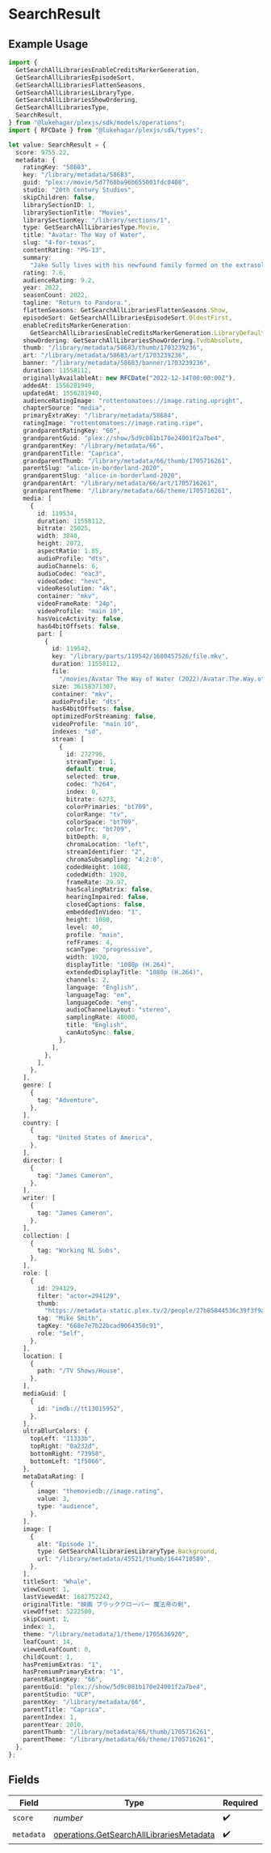 # SearchResult

## Example Usage

```typescript
import {
  GetSearchAllLibrariesEnableCreditsMarkerGeneration,
  GetSearchAllLibrariesEpisodeSort,
  GetSearchAllLibrariesFlattenSeasons,
  GetSearchAllLibrariesLibraryType,
  GetSearchAllLibrariesShowOrdering,
  GetSearchAllLibrariesType,
  SearchResult,
} from "@lukehagar/plexjs/sdk/models/operations";
import { RFCDate } from "@lukehagar/plexjs/sdk/types";

let value: SearchResult = {
  score: 9755.22,
  metadata: {
    ratingKey: "58683",
    key: "/library/metadata/58683",
    guid: "plex://movie/5d7768ba96b655001fdc0408",
    studio: "20th Century Studios",
    skipChildren: false,
    librarySectionID: 1,
    librarySectionTitle: "Movies",
    librarySectionKey: "/library/sections/1",
    type: GetSearchAllLibrariesType.Movie,
    title: "Avatar: The Way of Water",
    slug: "4-for-texas",
    contentRating: "PG-13",
    summary:
      "Jake Sully lives with his newfound family formed on the extrasolar moon Pandora. Once a familiar threat returns to finish what was previously started, Jake must work with Neytiri and the army of the Na'vi race to protect their home.",
    rating: 7.6,
    audienceRating: 9.2,
    year: 2022,
    seasonCount: 2022,
    tagline: "Return to Pandora.",
    flattenSeasons: GetSearchAllLibrariesFlattenSeasons.Show,
    episodeSort: GetSearchAllLibrariesEpisodeSort.OldestFirst,
    enableCreditsMarkerGeneration:
      GetSearchAllLibrariesEnableCreditsMarkerGeneration.LibraryDefault,
    showOrdering: GetSearchAllLibrariesShowOrdering.TvdbAbsolute,
    thumb: "/library/metadata/58683/thumb/1703239236",
    art: "/library/metadata/58683/art/1703239236",
    banner: "/library/metadata/58683/banner/1703239236",
    duration: 11558112,
    originallyAvailableAt: new RFCDate("2022-12-14T00:00:00Z"),
    addedAt: 1556281940,
    updatedAt: 1556281940,
    audienceRatingImage: "rottentomatoes://image.rating.upright",
    chapterSource: "media",
    primaryExtraKey: "/library/metadata/58684",
    ratingImage: "rottentomatoes://image.rating.ripe",
    grandparentRatingKey: "66",
    grandparentGuid: "plex://show/5d9c081b170e24001f2a7be4",
    grandparentKey: "/library/metadata/66",
    grandparentTitle: "Caprica",
    grandparentThumb: "/library/metadata/66/thumb/1705716261",
    parentSlug: "alice-in-borderland-2020",
    grandparentSlug: "alice-in-borderland-2020",
    grandparentArt: "/library/metadata/66/art/1705716261",
    grandparentTheme: "/library/metadata/66/theme/1705716261",
    media: [
      {
        id: 119534,
        duration: 11558112,
        bitrate: 25025,
        width: 3840,
        height: 2072,
        aspectRatio: 1.85,
        audioProfile: "dts",
        audioChannels: 6,
        audioCodec: "eac3",
        videoCodec: "hevc",
        videoResolution: "4k",
        container: "mkv",
        videoFrameRate: "24p",
        videoProfile: "main 10",
        hasVoiceActivity: false,
        has64bitOffsets: false,
        part: [
          {
            id: 119542,
            key: "/library/parts/119542/1680457526/file.mkv",
            duration: 11558112,
            file:
              "/movies/Avatar The Way of Water (2022)/Avatar.The.Way.of.Water.2022.2160p.WEB-DL.DDP5.1.Atmos.DV.HDR10.HEVC-CMRG.mkv",
            size: 36158371307,
            container: "mkv",
            audioProfile: "dts",
            has64bitOffsets: false,
            optimizedForStreaming: false,
            videoProfile: "main 10",
            indexes: "sd",
            stream: [
              {
                id: 272796,
                streamType: 1,
                default: true,
                selected: true,
                codec: "h264",
                index: 0,
                bitrate: 6273,
                colorPrimaries: "bt709",
                colorRange: "tv",
                colorSpace: "bt709",
                colorTrc: "bt709",
                bitDepth: 8,
                chromaLocation: "left",
                streamIdentifier: "2",
                chromaSubsampling: "4:2:0",
                codedHeight: 1088,
                codedWidth: 1920,
                frameRate: 29.97,
                hasScalingMatrix: false,
                hearingImpaired: false,
                closedCaptions: false,
                embeddedInVideo: "1",
                height: 1080,
                level: 40,
                profile: "main",
                refFrames: 4,
                scanType: "progressive",
                width: 1920,
                displayTitle: "1080p (H.264)",
                extendedDisplayTitle: "1080p (H.264)",
                channels: 2,
                language: "English",
                languageTag: "en",
                languageCode: "eng",
                audioChannelLayout: "stereo",
                samplingRate: 48000,
                title: "English",
                canAutoSync: false,
              },
            ],
          },
        ],
      },
    ],
    genre: [
      {
        tag: "Adventure",
      },
    ],
    country: [
      {
        tag: "United States of America",
      },
    ],
    director: [
      {
        tag: "James Cameron",
      },
    ],
    writer: [
      {
        tag: "James Cameron",
      },
    ],
    collection: [
      {
        tag: "Working NL Subs",
      },
    ],
    role: [
      {
        id: 294129,
        filter: "actor=294129",
        thumb:
          "https://metadata-static.plex.tv/2/people/27b85844536c39f3f9ac943aaad46608.jpg",
        tag: "Mike Smith",
        tagKey: "668e7e7b22bcad9064350c91",
        role: "Self",
      },
    ],
    location: [
      {
        path: "/TV Shows/House",
      },
    ],
    mediaGuid: [
      {
        id: "imdb://tt13015952",
      },
    ],
    ultraBlurColors: {
      topLeft: "11333b",
      topRight: "0a232d",
      bottomRight: "73958",
      bottomLeft: "1f5066",
    },
    metaDataRating: [
      {
        image: "themoviedb://image.rating",
        value: 3,
        type: "audience",
      },
    ],
    image: [
      {
        alt: "Episode 1",
        type: GetSearchAllLibrariesLibraryType.Background,
        url: "/library/metadata/45521/thumb/1644710589",
      },
    ],
    titleSort: "Whale",
    viewCount: 1,
    lastViewedAt: 1682752242,
    originalTitle: "映画 ブラッククローバー 魔法帝の剣",
    viewOffset: 5222500,
    skipCount: 1,
    index: 1,
    theme: "/library/metadata/1/theme/1705636920",
    leafCount: 14,
    viewedLeafCount: 0,
    childCount: 1,
    hasPremiumExtras: "1",
    hasPremiumPrimaryExtra: "1",
    parentRatingKey: "66",
    parentGuid: "plex://show/5d9c081b170e24001f2a7be4",
    parentStudio: "UCP",
    parentKey: "/library/metadata/66",
    parentTitle: "Caprica",
    parentIndex: 1,
    parentYear: 2010,
    parentThumb: "/library/metadata/66/thumb/1705716261",
    parentTheme: "/library/metadata/66/theme/1705716261",
  },
};
```

## Fields

| Field                                                                                                       | Type                                                                                                        | Required                                                                                                    | Description                                                                                                 |
| ----------------------------------------------------------------------------------------------------------- | ----------------------------------------------------------------------------------------------------------- | ----------------------------------------------------------------------------------------------------------- | ----------------------------------------------------------------------------------------------------------- |
| `score`                                                                                                     | *number*                                                                                                    | :heavy_check_mark:                                                                                          | N/A                                                                                                         |
| `metadata`                                                                                                  | [operations.GetSearchAllLibrariesMetadata](../../../sdk/models/operations/getsearchalllibrariesmetadata.md) | :heavy_check_mark:                                                                                          | N/A                                                                                                         |